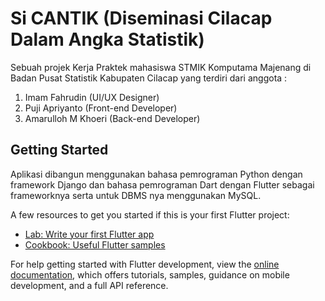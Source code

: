 # Si CANTIK (Diseminasi Cilacap Dalam Angka Statistik)

Sebuah projek Kerja Praktek mahasiswa STMIK Komputama Majenang di Badan Pusat Statistik Kabupaten Cilacap yang terdiri dari anggota :
1. Imam Fahrudin (UI/UX Designer)
2. Puji Apriyanto (Front-end Developer)
3. Amarulloh M Khoeri (Back-end Developer)

## Getting Started

Aplikasi dibangun menggunakan bahasa pemrograman Python dengan framework Django dan bahasa pemrograman Dart dengan Flutter sebagai frameworknya serta untuk DBMS nya menggunakan MySQL.

A few resources to get you started if this is your first Flutter project:

- [Lab: Write your first Flutter app](https://docs.flutter.dev/get-started/codelab)
- [Cookbook: Useful Flutter samples](https://docs.flutter.dev/cookbook)

For help getting started with Flutter development, view the
[online documentation](https://docs.flutter.dev/), which offers tutorials,
samples, guidance on mobile development, and a full API reference.

